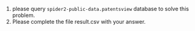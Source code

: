 1. please query `spider2-public-data.patentsview` database to solve this problem.
2. Please complete the file result.csv with your answer.
